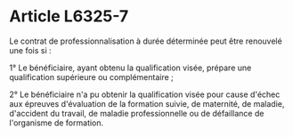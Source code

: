 # Article L6325-7

Le contrat de professionnalisation à durée déterminée peut être renouvelé une fois si :

1° Le bénéficiaire, ayant obtenu la qualification visée, prépare une qualification supérieure ou complémentaire ;

2° Le bénéficiaire n'a pu obtenir la qualification visée pour cause d'échec aux épreuves d'évaluation de la formation suivie, de maternité, de maladie, d'accident du travail, de maladie professionnelle ou de défaillance de l'organisme de formation.